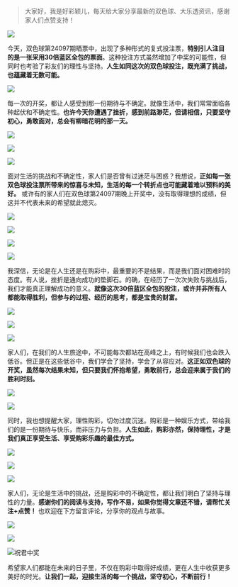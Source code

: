 > 大家好，我是好彩颖儿，每天给大家分享最新的双色球、大乐透资讯，感谢家人们点赞支持！

![](https://cdn.jsdelivr.net/gh/wangwenjie1314/PicCDN/2024-7-11/1720660897499-image.png)



今天，双色球第24097期晒票中，出现了多种形式的复式投注票，**特别引人注目的是一张采用30倍蓝区全包的票面**。这种投注方式虽然增加了中奖的可能性，但同时也考验了彩友们的理性与坚持。**人生如同这次的双色球投注，既充满了挑战，也蕴藏着无数可能。**


![](https://cdn.jsdelivr.net/gh/wangwenjie1314/PicCDN/2024-8-22/1724317443056-image.png)




每一次的开奖，都让人感受到那一份期待与不确定。就像生活中，我们常常面临各种起伏和不确定性。**也许今天你遭遇了挫折，感到前路渺茫，但请相信，只要坚守初心，勇敢面对，总会有柳暗花明的那一天。**

![](https://cdn.jsdelivr.net/gh/wangwenjie1314/PicCDN/2024-8-22/1724317432777-image.png)


![](https://cdn.jsdelivr.net/gh/wangwenjie1314/PicCDN/2024-8-22/1724317420071-image.png)


![](https://cdn.jsdelivr.net/gh/wangwenjie1314/PicCDN/2024-8-22/1724317428442-image.png)


面对生活的挑战和不确定性，家人们是否曾有过迷茫与困惑？我想说，**正如每一张双色球投注票所带来的惊喜与未知，生活的每一个转折点也可能藏着难以预料的美好。** 或许有的家人们在双色球第24097期晚上开奖中，没有取得理想的成绩，但这并不代表未来的希望就此熄灭。

![](https://cdn.jsdelivr.net/gh/wangwenjie1314/PicCDN/2024-8-22/1724317745480-image.png)



![](https://cdn.jsdelivr.net/gh/wangwenjie1314/PicCDN/2024-8-22/1724317685882-image.png)


![](https://cdn.jsdelivr.net/gh/wangwenjie1314/PicCDN/2024-8-22/1724317456505-image.png)

![](https://cdn.jsdelivr.net/gh/wangwenjie1314/PicCDN/2024-8-22/1724317461677-image.png)


我深信，无论是在人生还是在购彩中，最重要的不是结果，而是我们面对困难时的态度。有人说，挫折是通向成功的垫脚石。的确，在经历了一次次失败与挑战后，我们才能真正理解成功的意义。**就像这次30倍蓝区全包的投注，或许并非所有人都能取得胜利，但参与的过程、经历的思考，都是宝贵的财富。**

![](https://cdn.jsdelivr.net/gh/wangwenjie1314/PicCDN/2024-8-22/1724317568903-image.png)

![](https://cdn.jsdelivr.net/gh/wangwenjie1314/PicCDN/2024-8-22/1724317468084-image.png)


![](https://cdn.jsdelivr.net/gh/wangwenjie1314/PicCDN/2024-8-22/1724317473146-image.png)

家人们，在我们的人生旅途中，不可能每次都站在高峰之上，有时候我们也会跌入低谷。但正是在这些低谷中，我们学会了坚持，学会了从容应对。**这正如双色球的开奖，虽然每次结果未知，但只要我们怀抱希望，勇敢前行，总会迎来属于我们的胜利时刻。**


![](https://cdn.jsdelivr.net/gh/wangwenjie1314/PicCDN/2024-8-22/1724317482734-image.png)

![](https://cdn.jsdelivr.net/gh/wangwenjie1314/PicCDN/2024-8-22/1724317478526-image.png)


同时，我也想提醒大家，理性购彩，切勿过度沉迷。购彩是一种娱乐方式，带给我们的是一份期待与快乐，而非压力与负担。**人生如此，购彩亦然，保持理性，才是我们真正享受生活、享受购彩乐趣的最佳方式。**


![](https://cdn.jsdelivr.net/gh/wangwenjie1314/PicCDN/2024-8-22/1724317496869-image.png)

![](https://cdn.jsdelivr.net/gh/wangwenjie1314/PicCDN/2024-8-22/1724317550420-image.png)


![](https://cdn.jsdelivr.net/gh/wangwenjie1314/PicCDN/2024-8-22/1724317614547-image.png)

家人们，无论是生活中的挑战，还是购彩中的不确定性，都让我们明白了坚持与理性的力量。**感谢你们的阅读与支持，写作不易，如果你觉得文章还不错，请帮忙关注+点赞！** 也欢迎在下方留言评论，分享你的观点与故事。

![](https://cdn.jsdelivr.net/gh/wangwenjie1314/PicCDN/2024-8-22/1724317622717-image.png)


![](https://cdn.jsdelivr.net/gh/wangwenjie1314/PicCDN/2024-8-22/1724317669654-image.png)

![祝君中奖](https://cdn.jsdelivr.net/gh/wangwenjie1314/PicCDN/2024-8-16/1723786647427-image.png)




希望家人们都能在未来的日子里，不仅在购彩中取得好成绩，更在人生中收获更多美好的时光。**让我们一起，迎接生活的每一个挑战，坚守初心，不断前行！**